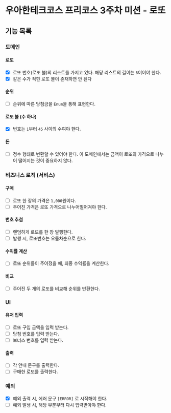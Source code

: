 # 우아한테크코스 프리코스 3주차 미션 - 로또

## 기능 목록
### 도메인

#### 로또
- [x] 로또 번호(로또 볼)의 리스트를 가지고 있다. 해당 리스트의 길이는 `6`이어야 한다.
- [x] 같은 수가 적힌 로또 볼이 존재하면 안 된다

#### 순위
- [ ] 순위에 따른 당첨금을 `Enum`을 통해 표현한다.

#### 로또 볼 (수 하나)
- [x] 번호는 `1`부터 `45` 사이의 수여야 한다.

#### 돈
- [ ] 정수 형태로 변환할 수 있어야 한다. 이 도메인에서는 금액이 로또의 가격으로 나누어 떨어지는 것이 중요하지 않다.

### 비즈니스 로직 (서비스)

#### 구매
- [ ] 로또 한 장의 가격은 `1,000`원이다.
- [ ] 주어진 가격은 로또 가격으로 나누어떨어져야 한다.

#### 번호 추첨
- [ ] 랜덤하게 로또를 한 장 발행한다.
- [ ] 발행 시, 로또번호는 오름차순으로 한다.

#### 수익률 계산
- [ ] 로또 순위들이 주어졌을 때, 최종 수익률을 계산한다.

#### 비교
- [ ] 주어진 두 개의 로또를 비교해 순위를 반환한다.

### UI
####  유저 입력
- [ ] 로또 구입 금액을 입력 받는다.
- [ ] 당첨 번호를 입력 받는다.
- [ ] 보너스 번호를 입력 받는다.

#### 출력
- [ ] 각 안내 문구를 출력한다.
- [ ] 구매한 로또를 출력한다.

### 예외
- [x] 예외 출력 시, 에러 문구 `[ERROR]` 로 시작해야 한다.
- [ ] 예외 발생 시, 해당 부분부터 다시 입력받아야 한다.
